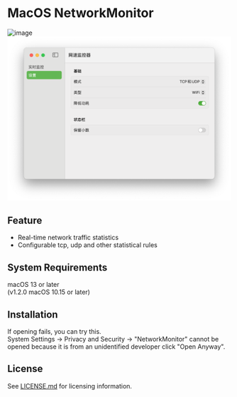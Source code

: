 # MacOS NetworkMonitor

![image](https://raw.githubusercontent.com/blabla-yy/monitor/master/demo.png)
![image](https://raw.githubusercontent.com/blabla-yy/monitor/master/screenshot.png)

## Feature
- Real-time network traffic statistics
- Configurable tcp, udp and other statistical rules


## System Requirements
macOS 13 or later  
(v1.2.0 macOS 10.15 or later)

## Installation
If opening fails, you can try this.  
System Settings -> Privacy and Security -> "NetworkMonitor" cannot be opened because it is from an unidentified developer click "Open Anyway".

## License
See [LICENSE.md](LICENSE) for licensing information.
